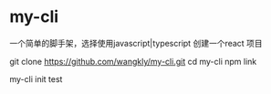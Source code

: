 # my-cli
一个简单的脚手架，选择使用javascript|typescript 创建一个react 项目

git clone https://github.com/wangkly/my-cli.git
cd my-cli
npm link

my-cli init test
